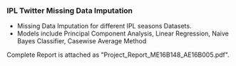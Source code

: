 ### IPL Twitter Missing Data Imputation

- Missing Data Imputation for different IPL seasons Datasets.
- Models include Principal Component Analysis, Linear Regression, Naive Bayes Classifier, Casewise Average Method

Complete Report is attached as "Project_Report_ME16B148_AE16B005.pdf".

